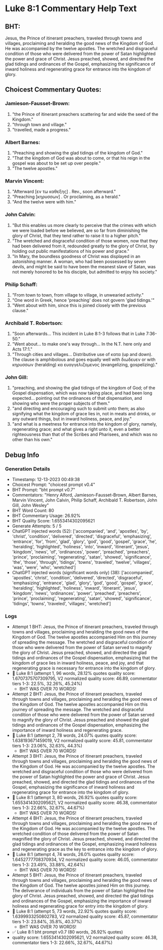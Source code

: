 # Luke 8:1 Commentary Help Text

## BHT:
Jesus, the Prince of itinerant preachers, traveled through towns and villages, proclaiming and heralding the good news of the Kingdom of God. He was accompanied by the twelve apostles. The wretched and disgraceful condition of those who were delivered from the power of Satan highlighted the power and grace of Christ. Jesus preached, showed, and directed the glad tidings and ordinances of the Gospel, emphasizing the significance of inward holiness and regenerating grace for entrance into the kingdom of glory.

## Choicest Commentary Quotes:
### Jamieson-Fausset-Brown:
1. "the Prince of itinerant preachers scattering far and wide the seed of the Kingdom."
2. "through town and village."
3. "travelled, made a progress."

### Albert Barnes:
1. "Preaching and showing the glad tidings of the kingdom of God."
2. "That the kingdom of God was about to come, or that his reign in the gospel was about to be set up over people."
3. "The twelve apostles."

### Marvin Vincent:
1. "Afterward [εν τω καθεξης] . Rev., soon afterward."
2. "Preaching [κηρυσσων] . Or proclaiming, as a herald."
3. "And the twelve were with him."

### John Calvin:
1. "But this enables us more clearly to perceive that the crimes with which we were loaded before we believed, are so far from diminishing the glory of Christ, that they tend rather to raise it to a higher pitch."
2. "The wretched and disgraceful condition of those women, now that they had been delivered from it, redounded greatly to the glory of Christ, by holding out public manifestations of his power and grace."
3. "In Mary, the boundless goodness of Christ was displayed in an astonishing manner. A woman, who had been possessed by seven devils, and might be said to have been the meanest slave of Satan, was not merely honored to be his disciple, but admitted to enjoy his society."

### Philip Schaff:
1. "From town to town, from village to village, in unwearied activity."
2. "One word in Greek, hence 'preaching' does not govern 'glad tidings.'"
3. "Went about with him, since this is joined closely with the previous clause."

### Archibald T. Robertson:
1. "Soon afterwards... This incident in Luke 8:1-3 follows that in Luke 7:36-50." 
2. "Went about... to make one's way through... In the N.T. here only and Acts 17:1."
3. "Through cities and villages... Distributive use of κατα (up and down). The clause is amphibolous and goes equally well with διωδευεν or with κηρυσσων (heralding) κα ευαγγελιζομενος (evangelizing, gospelizing)."

### John Gill:
1. "preaching, and showing the glad tidings of the kingdom of God; of the Gospel dispensation, which was now taking place, and had been long expected... pointing out the ordinances of that dispensation, and showing who were the proper subjects of them."
2. "and directing and encouraging such to submit unto them; as also signifying what the kingdom of grace lies in, not in meats and drinks, or any outward things, but in inward holiness, peace, and joy."
3. "and what is a meetness for entrance into the kingdom of glory, namely, regenerating grace; and what gives a right unto it, even a better righteousness than that of the Scribes and Pharisees, and which was no other than his own."


## Debug Info
### Generation Details
- Timestamp: 12-13-2023 00:49:38
- Choicest Prompt: "choicest prompt v0.4"
- BHT Prompt: "bht prompt v0.7"
- Commentators: "Henry Alford, Jamieson-Fausset-Brown, Albert Barnes, Marvin Vincent, John Calvin, Philip Schaff, Archibald T. Robertson, John Gill, John Wesley"
- BHT Word Count: 80
- BHT Commentary Usage: 26.92%
- BHT Quality Score: 1.6553414302095621
- Generate Attempts: 5 / 5
- ChatGPT injected words (52):
	['accompanied', 'and', 'apostles', 'by', 'christ', 'condition', 'delivered', 'directed', 'disgraceful', 'emphasizing', 'entrance', 'for', 'from', 'glad', 'glory', 'god', 'good', 'gospel', 'grace', 'he', 'heralding', 'highlighted', 'holiness', 'into', 'inward', 'itinerant', 'jesus', 'kingdom', 'news', 'of', 'ordinances', 'power', 'preached', 'preachers', 'prince', 'proclaiming', 'regenerating', 'satan', 'showed', 'significance', 'the', 'those', 'through', 'tidings', 'towns', 'traveled', 'twelve', 'villages', 'was', 'were', 'who', 'wretched']
- ChatGPT injected words (significant words only) (38):
	['accompanied', 'apostles', 'christ', 'condition', 'delivered', 'directed', 'disgraceful', 'emphasizing', 'entrance', 'glad', 'glory', 'god', 'good', 'gospel', 'grace', 'heralding', 'highlighted', 'holiness', 'inward', 'itinerant', 'jesus', 'kingdom', 'news', 'ordinances', 'power', 'preached', 'preachers', 'prince', 'proclaiming', 'regenerating', 'satan', 'showed', 'significance', 'tidings', 'towns', 'traveled', 'villages', 'wretched']

### Logs
- Attempt 1 BHT: Jesus, the Prince of itinerant preachers, traveled through towns and villages, proclaiming and heralding the good news of the Kingdom of God. The twelve apostles accompanied Him on this journey of spreading the message. The wretched and disgraceful condition of those who were delivered from the power of Satan served to magnify the glory of Christ. Jesus preached, showed, and directed the glad tidings and ordinances of the Gospel dispensation, emphasizing that the kingdom of grace lies in inward holiness, peace, and joy, and that regenerating grace is necessary for entrance into the kingdom of glory.
- 🔄 Luke 8:1 (attempt 1, 96 words, 28.12% quotes quality score: 1.6707375707309795, V2 normalized quality score: 46.89, commentator tiers 1-3: 22.5%, 32.26%, 45.24%) 
	- BHT WAS OVER 70 WORDS!
- Attempt 2 BHT: Jesus, the Prince of itinerant preachers, traveled through towns and villages, proclaiming and heralding the good news of the Kingdom of God. The twelve apostles accompanied Him on this journey of spreading the message. The wretched and disgraceful condition of those who were delivered from the power of Satan served to magnify the glory of Christ. Jesus preached and showed the glad tidings and ordinances of the Gospel dispensation, emphasizing the importance of inward holiness and regenerating grace.
- 🔄 Luke 8:1 (attempt 2, 78 words, 24.07% quotes quality score: 1.638193671459019, V2 normalized quality score: 45.81, commentator tiers 1-3: 23.06%, 32.63%, 44.3%) 
	- BHT WAS OVER 70 WORDS!
- Attempt 3 BHT: Jesus, the Prince of itinerant preachers, traveled through towns and villages, proclaiming and heralding the good news of the Kingdom of God. He was accompanied by the twelve apostles. The wretched and disgraceful condition of those who were delivered from the power of Satan highlighted the power and grace of Christ. Jesus preached, showed, and directed the glad tidings and ordinances of the Gospel, emphasizing the significance of inward holiness and regenerating grace for entrance into the kingdom of glory.
- 🔄 Luke 8:1 (attempt 3, 80 words, 26.92% quotes quality score: 1.6553414302095621, V2 normalized quality score: 46.38, commentator tiers 1-3: 22.66%, 32.67%, 44.67%) 
	- BHT WAS OVER 70 WORDS!
- Attempt 4 BHT: Jesus, the Prince of itinerant preachers, traveled through towns and villages, proclaiming and heralding the good news of the Kingdom of God. He was accompanied by the twelve apostles. The wretched condition of those delivered from the power of Satan magnified the glory of Christ. Jesus preached, showed, and directed the glad tidings and ordinances of the Gospel, emphasizing inward holiness and regenerating grace as the key to entrance into the kingdom of glory.
- 🔄 Luke 8:1 (attempt 4, 74 words, 26.0% quotes quality score: 1.6452777708370934, V2 normalized quality score: 46.05, commentator tiers 1-3: 23.49%, 33.88%, 42.64%) 
	- BHT WAS OVER 70 WORDS!
- Attempt 5 BHT: Jesus, the Prince of itinerant preachers, traveled through towns and villages, proclaiming and heralding the good news of the Kingdom of God. The twelve apostles joined Him on this journey. The deliverance of individuals from the power of Satan highlighted the glory of Christ. Jesus preached, showed, and directed the glad tidings and ordinances of the Gospel, emphasizing the importance of inward holiness and regenerating grace for entry into the kingdom of glory.
- 🔄 Luke 8:1 (attempt 5, 73 words, 22.92% quotes quality score: 1.6399933250802783, V2 normalized quality score: 45.87, commentator tiers 1-3: 23.84%, 35.8%, 40.37%) 
	- BHT WAS OVER 70 WORDS!
- ✅ Luke 8:1 bht prompt v0.7 (80 words, 26.92% quotes)
- quality score: 1.6553414302095621, V2 normalized quality score: 46.38, commentator tiers 1-3: 22.66%, 32.67%, 44.67%)